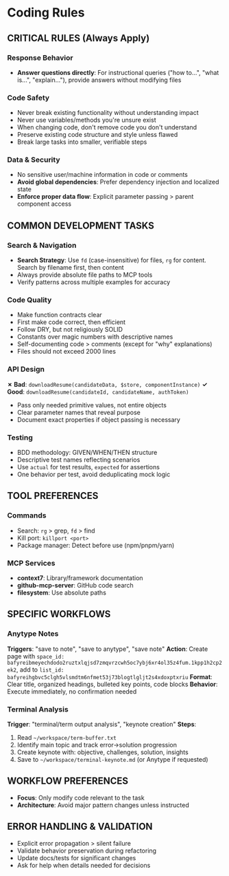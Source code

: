 # Coding Rules

## CRITICAL RULES (Always Apply)

### Response Behavior
- **Answer questions directly**: For instructional queries ("how to...", "what is...", "explain..."), provide answers without modifying files

### Code Safety
- Never break existing functionality without understanding impact
- Never use variables/methods you're unsure exist
- When changing code, don't remove code you don't understand
- Preserve existing code structure and style unless flawed
- Break large tasks into smaller, verifiable steps

### Data & Security
- No sensitive user/machine information in code or comments
- **Avoid global dependencies**: Prefer dependency injection and localized state
- **Enforce proper data flow**: Explicit parameter passing > parent component access

## COMMON DEVELOPMENT TASKS

### Search & Navigation
- **Search Strategy**: Use `fd` (case-insensitive) for files, `rg` for content. Search by filename first, then content
- Always provide absolute file paths to MCP tools
- Verify patterns across multiple examples for accuracy

### Code Quality
- Make function contracts clear
- First make code correct, then efficient
- Follow DRY, but not religiously SOLID
- Constants over magic numbers with descriptive names
- Self-documenting code > comments (except for "why" explanations)
- Files should not exceed 2000 lines

### API Design
**✗ Bad**: `downloadResume(candidateData, $store, componentInstance)`
**✓ Good**: `downloadResume(candidateId, candidateName, authToken)`
- Pass only needed primitive values, not entire objects
- Clear parameter names that reveal purpose
- Document exact properties if object passing is necessary

### Testing
- BDD methodology: GIVEN/WHEN/THEN structure
- Descriptive test names reflecting scenarios
- Use `actual` for test results, `expected` for assertions
- One behavior per test, avoid deduplicating mock logic

## TOOL PREFERENCES

### Commands
- Search: `rg` > grep, `fd` > find
- Kill port: `killport <port>`
- Package manager: Detect before use (npm/pnpm/yarn)

### MCP Services
- **context7**: Library/framework documentation
- **github-mcp-server**: GitHub code search
- **filesystem**: Use absolute paths

## SPECIFIC WORKFLOWS

### Anytype Notes
**Triggers**: "save to note", "save to anytype", "save note"
**Action**: Create page with `space_id: bafyreibmeyechdodo2ruztxlqjsd7zmqvrzcwh5oc7ybj6xr4ol35z4fum.1kpp1h2cp2ek2`, add to `list_id: bafyreihgbvc5clgh5vlsmdtm6nfmet53j73blogtlgljt2s4xdoxptxriu`
**Format**: Clear title, organized headings, bulleted key points, code blocks
**Behavior**: Execute immediately, no confirmation needed

### Terminal Analysis
**Trigger**: "terminal/term output analysis", "keynote creation"
**Steps**:
1. Read `~/workspace/term-buffer.txt`
2. Identify main topic and track error→solution progression
3. Create keynote with: objective, challenges, solution, insights
4. Save to `~/workspace/terminal-keynote.md` (or Anytype if requested)

## WORKFLOW PREFERENCES

- **Focus**: Only modify code relevant to the task
- **Architecture**: Avoid major pattern changes unless instructed

## ERROR HANDLING & VALIDATION

- Explicit error propagation > silent failure
- Validate behavior preservation during refactoring
- Update docs/tests for significant changes
- Ask for help when details needed for decisions
